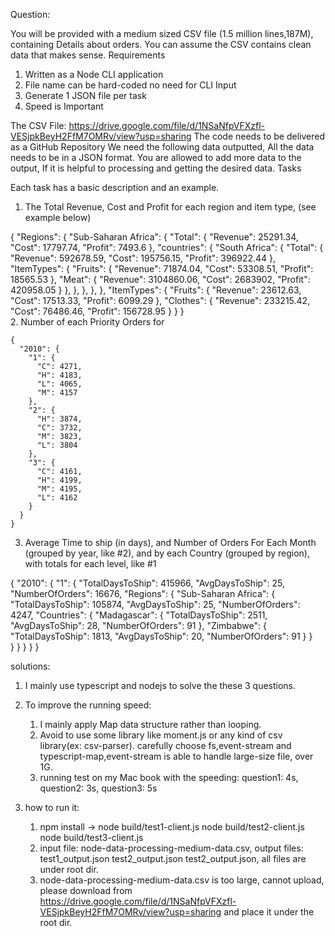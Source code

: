 Question:

You will be provided with a medium sized CSV file (1.5 million lines,187M), containing Details about orders.
You can assume the CSV contains clean data that makes sense.
Requirements

1) Written as a Node CLI application
2) File name can be hard-coded no need for CLI Input
3) Generate 1 JSON file per task
4) Speed is Important

The CSV File: https://drive.google.com/file/d/1NSaNfpVFXzfl-VESjpkBeyH2FfM7OMRv/view?usp=sharing
The code needs to be delivered as a GitHub Repository
We need the following data outputted, All the data needs to be in a JSON format. You are allowed to add
more data to the output, If it is helpful to processing and getting the desired data.
Tasks

Each task has a basic description and an example.

1. The Total Revenue, Cost and Profit for each region and item type, (see example below)

{
  "Regions": {
    "Sub-Saharan Africa": {
      "Total": {
        "Revenue": 25291.34,
        "Cost": 17797.74,
        "Profit": 7493.6
      },
      "countries": {
        "South Africa": {
          "Total": {
            "Revenue": 592678.59,
            "Cost": 195756.15,
            "Profit": 396922.44
          },
          "ItemTypes": {
            "Fruits": {
              "Revenue": 71874.04,
              "Cost": 53308.51,
              "Profit": 18565.53
            },
            "Meat": {
              "Revenue": 3104860.06,
              "Cost": 2683902,
              "Profit": 420958.05
            }
          },
        },
      },
     },
  },
  "ItemTypes": {
         "Fruits": {
           "Revenue": 23612.63,
           "Cost": 17513.33,
           "Profit": 6099.29
         },
         "Clothes": {
           "Revenue": 233215.42,
           "Cost": 76486.46,
           "Profit": 156728.95
         }
    }
  }       
2. Number of each Priority Orders for

    {
      "2010": {
        "1": {
          "C": 4271,
          "H": 4183,
          "L": 4065,
          "M": 4157
        },
        "2": {
          "H": 3874,
          "C": 3732,
          "M": 3823,
          "L": 3804
        },
        "3": {
          "C": 4161,
          "H": 4199,
          "M": 4195,
          "L": 4162
        }
      }
    }    
3. Average Time to ship (in days), and Number of Orders For Each Month (grouped by year, like
#2), and by each Country (grouped by region), with totals for each level, like #1

{
  "2010": {
    "1": {
      "TotalDaysToShip": 415966,
      "AvgDaysToShip": 25,
      "NumberOfOrders": 16676,
      "Regions": {
        "Sub-Saharan Africa": {
          "TotalDaysToShip": 105874,
          "AvgDaysToShip": 25,
          "NumberOfOrders": 4247,
          "Countries": {
            "Madagascar": {
              "TotalDaysToShip": 2511,
              "AvgDaysToShip": 28,
              "NumberOfOrders": 91
            },
            "Zimbabwe": {
              "TotalDaysToShip": 1813,
              "AvgDaysToShip": 20,
              "NumberOfOrders": 91
            }
          }  
        }
      }
     }
    }
   } 
   
    
solutions:

1. I mainly use typescript and nodejs to solve the these 3 questions.

2. To improve the running speed:
    1) I mainly apply Map data structure rather than looping. 
    2) Avoid to use some library like moment.js or any kind of csv library(ex: csv-parser). carefully choose fs,event-stream and typescript-map,event-stream is able to handle large-size file, over 1G. 
    3) running test on my Mac book with the speeding:  question1: 4s, question2: 3s, question3: 5s 

3. how to run it:
   1) npm install -> node  build/test1-client.js      node  build/test2-client.js    node  build/test3-client.js
   2) input file: node-data-processing-medium-data.csv, output files: test1_output.json  test2_output.json  test2_output.json, all files are under root dir.
   3) node-data-processing-medium-data.csv is too large, cannot upload, please download from https://drive.google.com/file/d/1NSaNfpVFXzfl-VESjpkBeyH2FfM7OMRv/view?usp=sharing and place it under the root dir. 

